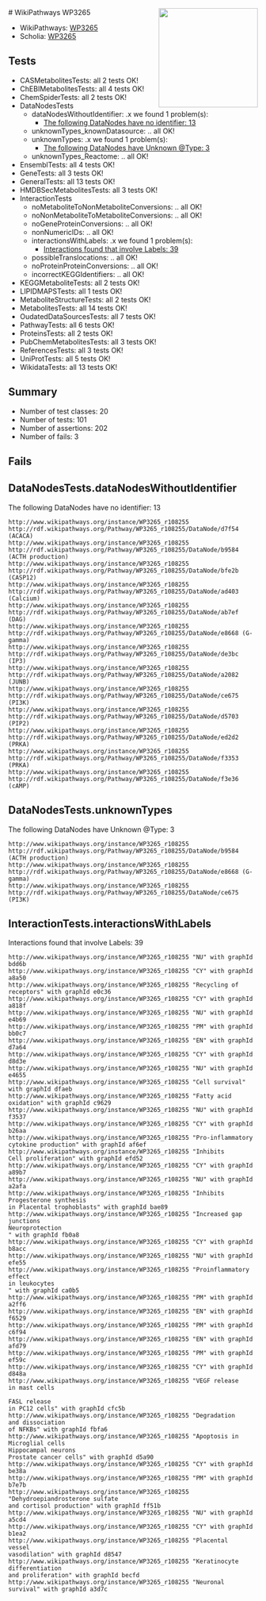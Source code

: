 <img style="float: right; width: 200px" src="https://upload.wikimedia.org/wikipedia/commons/thumb/8/83/Wplogo_with_text_500.png/640px-Wplogo_with_text_500.png" />
# WikiPathways WP3265

* WikiPathways: [WP3265](https://new.wikipathways.org/pathways/WP3265)
* Scholia: [WP3265](https://scholia.toolforge.org/wikipathways/WP3265)
## Tests
* CASMetabolitesTests: all 2 tests OK!
* ChEBIMetabolitesTests: all 4 tests OK!
* ChemSpiderTests: all 2 tests OK!
* DataNodesTests
    * dataNodesWithoutIdentifier: .x we found 1 problem(s):
        * [The following DataNodes have no identifier: 13](#8792c493)
    * unknownTypes_knownDatasource: .. all OK!
    * unknownTypes: .x we found 1 problem(s):
        * [The following DataNodes have Unknown @Type: 3](#839973e1)
    * unknownTypes_Reactome: .. all OK!
* EnsemblTests: all 4 tests OK!
* GeneTests: all 3 tests OK!
* GeneralTests: all 13 tests OK!
* HMDBSecMetabolitesTests: all 3 tests OK!
* InteractionTests
    * noMetaboliteToNonMetaboliteConversions: .. all OK!
    * noNonMetaboliteToMetaboliteConversions: .. all OK!
    * noGeneProteinConversions: .. all OK!
    * nonNumericIDs: .. all OK!
    * interactionsWithLabels: .x we found 1 problem(s):
        * [Interactions found that involve Labels: 39](#fe97a8ff)
    * possibleTranslocations: .. all OK!
    * noProteinProteinConversions: .. all OK!
    * incorrectKEGGIdentifiers: .. all OK!
* KEGGMetaboliteTests: all 2 tests OK!
* LIPIDMAPSTests: all 1 tests OK!
* MetaboliteStructureTests: all 2 tests OK!
* MetabolitesTests: all 14 tests OK!
* OudatedDataSourcesTests: all 7 tests OK!
* PathwayTests: all 6 tests OK!
* ProteinsTests: all 2 tests OK!
* PubChemMetabolitesTests: all 3 tests OK!
* ReferencesTests: all 3 tests OK!
* UniProtTests: all 5 tests OK!
* WikidataTests: all 13 tests OK!


## Summary

* Number of test classes: 20
* Number of tests: 101
* Number of assertions: 202
* Number of fails: 3

## Fails

<a name="8792c493" />

## DataNodesTests.dataNodesWithoutIdentifier

The following DataNodes have no identifier: 13
```
http://www.wikipathways.org/instance/WP3265_r108255 http://rdf.wikipathways.org/Pathway/WP3265_r108255/DataNode/d7f54 (ACACA)
http://www.wikipathways.org/instance/WP3265_r108255 http://rdf.wikipathways.org/Pathway/WP3265_r108255/DataNode/b9584 (ACTH production)
http://www.wikipathways.org/instance/WP3265_r108255 http://rdf.wikipathways.org/Pathway/WP3265_r108255/DataNode/bfe2b (CASP12)
http://www.wikipathways.org/instance/WP3265_r108255 http://rdf.wikipathways.org/Pathway/WP3265_r108255/DataNode/ad403 (Calcium)
http://www.wikipathways.org/instance/WP3265_r108255 http://rdf.wikipathways.org/Pathway/WP3265_r108255/DataNode/ab7ef (DAG)
http://www.wikipathways.org/instance/WP3265_r108255 http://rdf.wikipathways.org/Pathway/WP3265_r108255/DataNode/e8668 (G-gamma)
http://www.wikipathways.org/instance/WP3265_r108255 http://rdf.wikipathways.org/Pathway/WP3265_r108255/DataNode/de3bc (IP3)
http://www.wikipathways.org/instance/WP3265_r108255 http://rdf.wikipathways.org/Pathway/WP3265_r108255/DataNode/a2082 (JUNB)
http://www.wikipathways.org/instance/WP3265_r108255 http://rdf.wikipathways.org/Pathway/WP3265_r108255/DataNode/ce675 (PI3K)
http://www.wikipathways.org/instance/WP3265_r108255 http://rdf.wikipathways.org/Pathway/WP3265_r108255/DataNode/d5703 (PIP2)
http://www.wikipathways.org/instance/WP3265_r108255 http://rdf.wikipathways.org/Pathway/WP3265_r108255/DataNode/ed2d2 (PRKA)
http://www.wikipathways.org/instance/WP3265_r108255 http://rdf.wikipathways.org/Pathway/WP3265_r108255/DataNode/f3353 (PRKA)
http://www.wikipathways.org/instance/WP3265_r108255 http://rdf.wikipathways.org/Pathway/WP3265_r108255/DataNode/f3e36 (cAMP)
```

<a name="839973e1" />

## DataNodesTests.unknownTypes

The following DataNodes have Unknown @Type: 3
```
http://www.wikipathways.org/instance/WP3265_r108255 http://rdf.wikipathways.org/Pathway/WP3265_r108255/DataNode/b9584 (ACTH production)
http://www.wikipathways.org/instance/WP3265_r108255 http://rdf.wikipathways.org/Pathway/WP3265_r108255/DataNode/e8668 (G-gamma)
http://www.wikipathways.org/instance/WP3265_r108255 http://rdf.wikipathways.org/Pathway/WP3265_r108255/DataNode/ce675 (PI3K)
```

<a name="fe97a8ff" />

## InteractionTests.interactionsWithLabels

Interactions found that involve Labels: 39
```
http://www.wikipathways.org/instance/WP3265_r108255 "NU" with graphId bdd6b
http://www.wikipathways.org/instance/WP3265_r108255 "CY" with graphId a8a50
http://www.wikipathways.org/instance/WP3265_r108255 "Recycling of receptors" with graphId e0c36
http://www.wikipathways.org/instance/WP3265_r108255 "CY" with graphId a818f
http://www.wikipathways.org/instance/WP3265_r108255 "NU" with graphId e4b69
http://www.wikipathways.org/instance/WP3265_r108255 "PM" with graphId bb0c7
http://www.wikipathways.org/instance/WP3265_r108255 "EN" with graphId d7a64
http://www.wikipathways.org/instance/WP3265_r108255 "CY" with graphId d8d3e
http://www.wikipathways.org/instance/WP3265_r108255 "NU" with graphId e4655
http://www.wikipathways.org/instance/WP3265_r108255 "Cell survival" with graphId dfaeb
http://www.wikipathways.org/instance/WP3265_r108255 "Fatty acid
oxidation" with graphId c9629
http://www.wikipathways.org/instance/WP3265_r108255 "NU" with graphId f3537
http://www.wikipathways.org/instance/WP3265_r108255 "CY" with graphId b26aa
http://www.wikipathways.org/instance/WP3265_r108255 "Pro-inflammatory
cytokine production" with graphId af6ef
http://www.wikipathways.org/instance/WP3265_r108255 "Inhibits 
Cell proliferation" with graphId efd52
http://www.wikipathways.org/instance/WP3265_r108255 "CY" with graphId a89b7
http://www.wikipathways.org/instance/WP3265_r108255 "NU" with graphId a2afa
http://www.wikipathways.org/instance/WP3265_r108255 "Inhibits Progesterone synthesis 
in Placental trophoblasts" with graphId bae89
http://www.wikipathways.org/instance/WP3265_r108255 "Increased gap junctions
Neuroprotection
" with graphId fb0a8
http://www.wikipathways.org/instance/WP3265_r108255 "CY" with graphId b8acc
http://www.wikipathways.org/instance/WP3265_r108255 "NU" with graphId efe55
http://www.wikipathways.org/instance/WP3265_r108255 "Proinflammatory effect 
in leukocytes
" with graphId ca0b5
http://www.wikipathways.org/instance/WP3265_r108255 "PM" with graphId a2ff6
http://www.wikipathways.org/instance/WP3265_r108255 "EN" with graphId f6529
http://www.wikipathways.org/instance/WP3265_r108255 "PM" with graphId c6f94
http://www.wikipathways.org/instance/WP3265_r108255 "EN" with graphId afd79
http://www.wikipathways.org/instance/WP3265_r108255 "PM" with graphId ef59c
http://www.wikipathways.org/instance/WP3265_r108255 "CY" with graphId d848a
http://www.wikipathways.org/instance/WP3265_r108255 "VEGF release
in mast cells

FASL release
in PC12 cells" with graphId cfc5b
http://www.wikipathways.org/instance/WP3265_r108255 "Degradation
and dissociation
of NFKBs" with graphId fbfa6
http://www.wikipathways.org/instance/WP3265_r108255 "Apoptosis in
Microglial cells
Hippocampal neurons
Prostate cancer cells" with graphId d5a90
http://www.wikipathways.org/instance/WP3265_r108255 "CY" with graphId be38a
http://www.wikipathways.org/instance/WP3265_r108255 "PM" with graphId b7e7b
http://www.wikipathways.org/instance/WP3265_r108255 "Dehydroepiandrosterone sulfate 
and cortisol production" with graphId ff51b
http://www.wikipathways.org/instance/WP3265_r108255 "NU" with graphId a5cd4
http://www.wikipathways.org/instance/WP3265_r108255 "CY" with graphId b1ea2
http://www.wikipathways.org/instance/WP3265_r108255 "Placental
vessel
vasodilation" with graphId d8547
http://www.wikipathways.org/instance/WP3265_r108255 "Keratinocyte
differentiation
and proliferation" with graphId becfd
http://www.wikipathways.org/instance/WP3265_r108255 "Neuronal
survival" with graphId a3d7c
```

